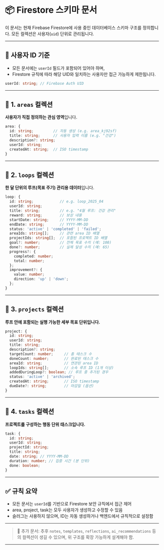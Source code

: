 # 📦 Firestore 스키마 문서

이 문서는 현재 Firebase Firestore에 사용 중인 데이터베이스 스키마 구조를 정의합니다. 모든 컬렉션은 사용자(`uid`) 단위로 관리됩니다.

---

## 🔑 사용자 ID 기준

- 모든 문서에는 `userId` 필드가 포함되어 있어야 하며,
- Firestore 규칙에 따라 해당 UID와 일치하는 사용자만 접근 가능하게 제한됩니다.

```ts
userId: string; // Firebase Auth UID
```

---

## 🔹 1. `areas` 컬렉션

**사용자가 직접 정의하는 관심 영역**입니다.

```ts
area: {
  id: string;         // 자동 생성 (e.g. area_kj92sf)
  title: string;      // 사용자 입력 이름 (e.g. "건강")
  description?: string;
  userId: string;
  createdAt: string;  // ISO timestamp
}
```

---

## 🔹 2. `loops` 컬렉션

**한 달 단위의 루프(목표 주기) 관리용 데이터**입니다.

```ts
loop: {
  id: string;            // e.g. loop_2025_04
  userId: string;
  title: string;         // e.g. "4월 루프: 건강 관리"
  reward: string;        // 보상 내용
  startDate: string;     // YYYY-MM-DD
  endDate: string;       // YYYY-MM-DD
  status: 'active' | 'completed' | 'failed';
  areaIds: string[];     // 관련 area ID 배열
  projectIds: string[];  // 포함된 프로젝트 ID 배열
  goal?: number;         // 전체 목표 수치 (예: 100)
  done?: number;         // 실제 달성 수치 (예: 65)
  progress?: {
    completed: number;
    total: number;
  };
  improvement?: {
    value: number;
    direction: 'up' | 'down';
  };
}
```

---

## 🔹 3. `projects` 컬렉션

**루프 안에 포함되는 실행 가능한 세부 목표 단위입니다.**

```ts
project: {
  id: string;
  userId: string;
  title: string;
  description?: string;
  targetCount: number;     // 총 태스크 수
  doneCount: number;       // 완료된 태스크 수
  areaId: string;          // 연관된 area ID
  loopIds: string[];       // 소속 루프 ID (1개 이상)
  addedDuringLoop?: boolean; // 루프 중 추가된 경우
  status: 'active' | 'archived';
  createdAt: string;       // ISO timestamp
  dueDate?: string;        // 마감일 (옵션)
}
```

---

## 🔹 4. `tasks` 컬렉션

**프로젝트를 구성하는 행동 단위 태스크입니다.**

```ts
task: {
  id: string;
  userId: string;
  projectId: string;
  title: string;
  date: string; // YYYY-MM-DD
  duration: number; // 집중 시간 (분 단위)
  done: boolean;
}
```

---

## ✅ 규칙 요약

- 모든 문서는 `userId`를 기반으로 Firestore 보안 규칙에서 접근 제어
- area, project, task는 모두 사용자가 생성하고 수정할 수 있음
- 슬러그는 사용하지 않으며, ID는 자동 생성하거나 백엔드에서 규칙적으로 설정함

---

> 📌 추가 문서: 추후 `notes`, `templates`, `reflections`, `ai_recommendations` 등의 컬렉션이 생길 수 있으며, 위 구조를 확장 가능하게 설계해야 함.

---
